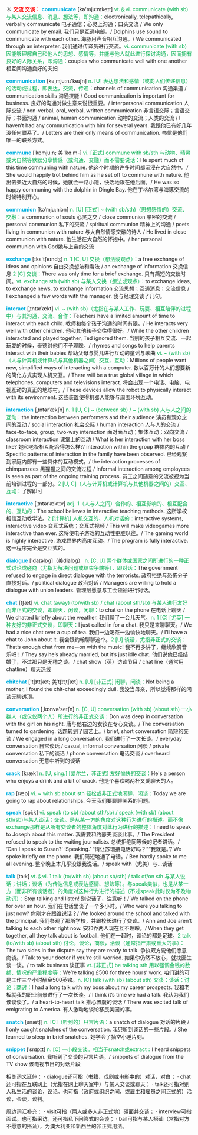 ☀ <font color="red">**交流 交谈：**</font>
<font color="sky blue">**communicate**</font> [kə'mju:nɪkeɪt] 
<font color="#00b050">vt.＆vi. communicate (with sb) 与某人交流信息、消息、想法等，即沟通：</font>electronically, telepathically, verbally communicate 电子通信；心灵上沟通；口头交流 / We only communicate by email. 我们只是互通电邮。/ Dolphins use sound to communicate with each other. 海豚用声音相互沟通。/ We communicated through an interpreter. 我们通过传译员进行交流。<font color="#00b050">vi. communicate (with sb) 因能够理解自己和他人的思想、感情等，并能与他人就此进行探讨沟通，因而拥有良好的人际关系，即沟通：</font>couples who communicate well with one another 相互间沟通良好的夫妇

<font color="sky blue">**communication**</font> [kə͵mju:nɪ'keɪʃn] 
<font color="#00b050">n. [U] 表达想法和感情（或向人们传递信息）的活动或过程，即表达，交流，传递：</font>channels of communication 沟通渠道 / communication skills 沟通技能 / Good communication is important for business. 良好的沟通对做生意来说很重要。/ interpersonal communication 人际交流 / non-verbal, oral, verbal, written communication 非言语交际；言语交际；书面沟通 / animal, human communication 动物的交流；人类的交流 / I haven’t had any communication with him for several years. 我跟他已有好几年没任何联系了。/ Letters are their only means of communication. 书信是他们唯一的联系方式。           

<font color="sky blue">**commune**</font> [ˈkɒmju:n; 美 ˈkɑ:m-]
<font color="#00b050">vi. [正式] commune with sb/sth 与动物、精灵或大自然等默默分享情感（或沟通、交融）而不需要说话：</font>He spent much of this time communing with nature. 他这个时期的许多时间都沉浸在大自然中。/ She would happily trot behind him as he set off to commune with nature. 他出去亲近大自然的时候，她就会一路小跑，快活地跟在他后面。/ He was so happy communing with the dolphin in Dingle Bay. 他在丁格尔湾与海豚交流的时候特别开心。
           
<font color="sky blue">**communion**</font> [kəˈmju:niən]
<font color="#00b050">n. [U] [正式] ~ (with sb/sth)（思想感情的）交流、交融：</font>a communion of souls 心灵之交 / close communion 亲密的交流 / personal communion 私下的交流 / spiritual communion 精神上的沟通 / poets living in communion with nature 与大自然情感交融的诗人 / He lived in close communion with nature. 他生活在大自然的怀抱中。/ her personal communion with God她与上帝的交流
 
<font color="sky blue">**exchange**</font> [ɪks'tʃeɪndӡ] 
<font color="#00b050">n. 1 [C, U] 交换（想法或观点）：</font>a free exchange of ideas and opinions 自由交换想法和看法 / an exchange of information 交换信息 <font color="#00b050">2 [C] 交谈：</font>There was only time for a brief exchange. 只有简短的交谈时间。<font color="#00b050">vt. exchange sth (with sb) 与某人交换（想法或观点）：</font>to exchange ideas, to exchange news, to exchange information 交流思想；互通消息；交流信息 / I exchanged a few words with the manager. 我与经理交谈了几句。
           
<font color="sky blue">**interact**</font> [ˌɪntərˈækt]
<font color="#00b050">vi. ~ (with sb)（尤指在与某人工作、玩耍、相互陪伴的过程中）与其沟通、交流、合作：</font>Teachers have a limited amount of time to interact with each child. 教师和每个孩子沟通的时间有限。/ He interacts very well with other children. 他和其他孩子交往得很好。/ While the other children interacted and played together, Ted ignored them. 当别的孩子相互交流、一起玩耍的时候，泰德对他们不予理睬。/ rhymes and songs to help parents interact with their babies 帮助父母与婴儿进行互动的童谣与歌曲 <font color="#00b050">vi. ~ (with sb)（人与计算机或计算机与其他机器之间）交互、互动：</font>Millions of people want new, simplified ways of interacting with a computer. 数以百万计的人们想要新的简化方式实现人机交互。/ There will be a true global village in which telephones, computers and televisions interact. 将会出现一个电话、电脑、电视互动的真正的地球村。/ These devices allow the robot to physically interact with its environment. 这些装置使得机器人能够与周围环境互动。
           
<font color="sky blue">**interaction**</font> [ˌɪntərˈækʃn]
<font color="#00b050">n. 1 [U, C] ~ (between sb) / ~ (with sb) 人与人之间的互动：</font>the interaction between performers and their audience 演员和观众之间的互动 / social interaction 社会交际 / human interaction 人与人的交流 / face-to-face, group, two-way interaction 面对面互动；集体互动；双向交流 / classroom interaction 课堂上的互动 / What is her interaction with her boss like? 她和老板相互配合得怎么样?/ interaction within the group 群体内的互动 / Specific patterns of interaction in the family have been observed. 已经观察到家庭内部有一些具体的互动模式。/ the interaction processes of chimpanzees 黑猩猩之间的交流过程 / Informal interaction among employees is seen as part of the ongoing training process. 员工之间随意的交流被视为当前培训过程的一部分。<font color="#00b050">2 [U, C]（人与计算机或计算机与其他机器之间的）交互、互动：</font>了解即可
           
<font color="sky blue">**interactive**</font> [ˌɪntərˈæktɪv]
<font color="#00b050">adj. 1（人与人之间）合作的、相互影响的、相互配合的、互动的：</font>The school believes in interactive teaching methods. 这所学校相信互动教学法。<font color="#00b050">2 [计算机] 人机交互的、人机对话的：</font>interactive systems, interactive video 交互式系统；交互式视频 / This will make videogames more interactive than ever. 这将使电子游戏的互动性更胜以往。/ The gaming world is highly interactive. 游戏世界内高度互动。/ The program is fully interactive. 这一程序完全是交互式的。

<font color="sky blue">**dialogue**</font> ['daɪəlɒɡ]（美dialog）
<font color="#00b050">n. [C, U] 两个群体或国家之间所进行的一种正式讨论或磋商（尤指为解决问题或结束争端等），即对话：</font>The government refused to engage in direct dialogue with the terrorists. 政府拒绝与恐怖分子直接对话。/ political dialogue 政治对话 / Managers are willing to hold a dialogue with union leaders. 管理层愿意与工会领袖进行对话。

<font color="sky blue">**chat**</font> [tʃæt] 
<font color="#00b050">vi. chat (away) (to/with sb) / chat (about sth/sb) 与某人进行友好而非正式的交谈，即聊天，闲谈，闲聊：</font>to chat on the phone 在电话上聊天 / We chatted briefly about the weather. 我们聊了一会儿天气。<font color="#00b050">n. 1 [C] [尤英] 一种友好的非正式交谈，即聊天：</font>I just called in for a chat. 我只是来聊聊天。/ We had a nice chat over a cup of tea. 我们一边喝茶一边愉快地聊天。/ I’ll have a chat to John about it. 我会跟约翰聊聊这个。<font color="#00b050">2 [U] 谈话，尤指非正式的交谈：</font>That’s enough chat from me--on with the music! 我不再多讲了，继续欣赏音乐吧！/ They say he’s already married, but it’s just idle chat. 他们说他已经结婚了，不过那只是无稽之谈。/ chat show（英）访谈节目 / chat line（通常用chatline）聊天热线
           
<font color="sky blue">**chitchat**</font> ['tʃɪttʃæt; 美ˈtʃɪtˌtʃæt]
<font color="#00b050">n. [U] [非正式] 闲聊，闲谈：</font>Not being a mother, I found the chit-chat exceedingly dull. 我没当母亲，所以觉得那样的闲谈无聊透顶。

<font color="sky blue">**conversation**</font> [͵kɒnvə'seɪʃn] 
<font color="#00b050">n. [C, U] conversation (with sb) (about sth) 一小群人（或仅仅两个人）所进行的非正式交谈：</font>Don was deep in conversation with the girl on his right. 唐与他右边的女孩在专心交谈。/ The conversation turned to gardening. 话题转到了园艺上。/ brief, short conversation 简短的交谈 / We engaged in a long conversation. 我们进行了一次长谈。/ everyday conversation 日常谈话 / casual, informal conversation 闲谈 / private conversation 私下的谈话 / phone conversation 电话交谈 / overheard conversation 无意中听到的谈话 
           
<font color="sky blue">**crack**</font> [kræk]
<font color="#00b050">n. [U, sing.] [爱尔兰，非正式] 友好愉快的交谈：</font>He's a person who enjoys a drink and a bit of crack. 他是个喜欢喝两杯又爱聊天的人。
           
<font color="sky blue">**rap**</font> [ræp]
<font color="#00b050">vi. ~ with sb about sth 轻松或非正式地闲聊、闲谈：</font>Today we are going to rap about relationships. 今天我们要聊聊关系的问题。

<font color="sky blue">**speak**</font> [spi:k] 
<font color="#00b050">vi. speak (to sb) (about sth/sb) / speak (with sb) (about sth/sb)与某人谈话；交谈。是从某一方的角度对这种行为进行的描述。而不像exchange那样是从所有交谈者的整体角度对此行为进行的描述：</font>I need to speak to Joseph about this matter. 我需要和约瑟夫谈谈此事。/ The President refused to speak to the waiting journalists. 总统拒绝同等候的记者讲话。/ ‘Can I speak to Susan?’ ‘Speaking.’ “请让苏珊接电话好吗？”“我就是。”/ We spoke briefly on the phone. 我们简短地通了电话。/ Ben hardly spoke to me all evening. 整个晚上本几乎没跟我说话。/ speak with（尤美）与…谈话

<font color="sky blue">**talk**</font> [tɔ:k] 
<font color="#00b050">vt.＆vi. 1 talk (to/with sb) (about sb/sth) / talk of/on sth 与某人说话；讲话；谈话（为传达信息或表达感情、想法等）。与speak类似，也是从某一方（而非所有谈话者）的角度对这种行为进行的描述（不过speak此时仅为不及物动词）：</font>Stop talking and listen! 别说话了，注意听！/ We talked on the phone for over an hour. 我们在电话里谈了一个多小时。/ Who were you talking to just now? 你刚才在跟谁说话？/ We looked around the school and talked with the principal. 我们参观了那所学校，并跟校长进行了交谈。/ Ann and Joe aren’t talking to each other right now. 安和乔两人现在互不理睬。/ When they get together, all they talk about is football. 他们在一起时，谈论的都是足球。<font color="#00b050">2 talk (to/with sb) (about sth)  讨论，谈论，商谈，洽谈（通常指严肃或重大的事）：</font>The two sides in the dispute say they are ready to talk. 争执双方说他们愿意商谈。/ Talk to your doctor if you’re still worried. 如果你仍然不放心，就找医生谈一谈。/ to talk business 谈正事 <font color="#00b050">vt. [非正式] be talking sth 用以强调金钱的数额、情况的严重程度等：</font>We’re talking £500 for three hours’ work. 咱们讲的可是工作三个小时酬金500英镑。<font color="#00b050">n. [C] talk (with sb) (about sth) 交谈；谈话；讨论；商讨：</font>I had a long talk with my boss about my career prospects. 我和老板就我的职业前景进行了一次长谈。/ I think it’s time we had a talk. 我认为我们该谈谈了。/ a heart-to-heart talk 推心置腹的谈话 / There was excited talk of emigrating to America. 有人激动地谈论移民美国的事。
           
<font color="sky blue">**snatch**</font> [snætʃ]
<font color="#00b050">n. [C]（听到的）只言片语：</font>a snatch of dialogue 对话的片段 / I only caught snatches of the conversation. 我只听到谈话的一些片段。/ She learned to sleep in brief snatches. 她学会了抽空小睡片刻。

<font color="sky blue">**snippet**</font> [ˈsnɪpɪt]
<font color="#00b050">n. [C] 一小段交谈。相当于snatch或extract：</font>I heard snippets of conversation. 我听到了交谈的只言片语。/ snippets of dialogue from the TV show 该电视节目的对话片段 
  
相关词义延伸：
· dialogue还可指（书籍、戏剧或电影中的）对话，对白；
· chat还可指在互联网上（尤指在网上聊天室中）与某人交谈或聊天；
· talk还可指对别人私生活的谈论，议论。也可指（政府或组织之间、或雇主和雇员之间正式的）洽谈，会谈，谈判。

周边词汇补充：
· visit可指（两人或多人非正式地）碰面并交谈；
· interview可指面试。也可指采访。还可指私下问答式的会谈；
· bail可指与某人搭讪（常指对方不愿意的搭讪），为澳大利亚和新西兰的非正式用法。


